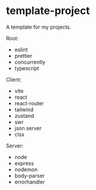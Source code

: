 # template-project
A template for my projects.

Root:
- eslint
- prettier
- concurrently
- typescript

Client:
- vite 
- react
- react-router
- tailwind
- zustand
- swr 
- json server
- clsx
  
Server:
- node
- express
- nodemon
- body-parser
- errorhandler

